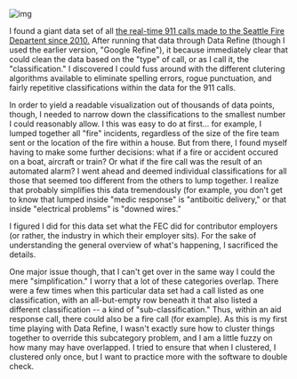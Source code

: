 ![img](http://i.imgur.com/a6zecpf.png)

I found a giant data set of all [the real-time 911 calls made to the Seattle Fire Departent since 2010.](https://data.seattle.gov/Public-Safety/Seattle-Real-Time-Fire-911-Calls/kzjm-xkqj) After running that data through Data Refine (though I used the earlier version, "Google Refine"), it because immediately clear that could clean the data based on the "type" of call, or as I call it, the "classification." I discovered I could fuss around with the different clutering algorithms available to eliminate spelling errors, rogue punctuation, and fairly repetitive classifications within the data for the 911 calls. 

In order to yield a readable visualization out of thousands of data points, though, I needed to narrow down the classifications to the smallest number I could reasonably allow. I this was easy to do at first... for example, I lumped together all "fire" incidents, regardless of the size of the fire team sent or the location of the fire within a house. But from there, I found myself having to make some further decisions: what if a fire or accident occured on a boat, aircraft or train? Or what if the fire call was the result of an automated alarm? I went ahead and deemed individual classifications for all those that seemed too different from the others to lump together. I realize that probably simplifies this data tremendously (for example, you don't get to know that lumped inside "medic response" is "antiboitic delivery," or that inside "electrical problems" is "downed wires." 

I figured I did for this data set what the FEC did for contributor employers (or rather, the industry in which their employer sits). For the sake of understanding the general overview of what's happening, I sacrificed the details. 

One major issue though, that I can't get over in the same way I could the mere "simplification." I worry that a lot of these categories overlap. There were a few times when this particular data set had a call listed as one classification, with an all-but-empty row beneath it that also listed a different classification -- a kind of "sub-classification." Thus, within an aid response call, there could also be a fire call (for example). As this is my first time playing with Data Refine, I wasn't exactly sure how to cluster things together to override this subcategory problem, and I am a little fuzzy on how many may have overlapped. I tried to ensure that when I clustered, I clustered only once, but I want to practice more with the software to double check.
